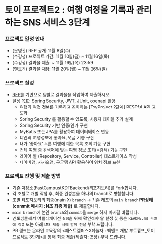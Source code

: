 # 토이 프로젝트2 : 여행 여정을 기록과 관리하는 SNS 서비스 3단계

### 프로젝트 일정 안내
- (운영진) RFP 공개: 11월 8일(수)
- (수강생) 프로젝트 기간: 11월 10일(금) ~ 11월 16일(목) 
- (수강생) 결과물 제출: ~ 11월 16일(목) 23:59
- (멘토진) 결과물 채점: 11월 20일(월) ~ 11월 26일(일)

### 프로젝트 설명
- [RFP](https://drive.google.com/file/d/1xIH0UZjbgpRJbGrFzt6ZjfStL5cL7EVu/view?usp=sharing)를 기반으로 팀별로 결과물을 작업하여 제출하시오. 
- 달성 목표: Spring Security, JWT, JUnit, openapi 활용
  - 여행의 여정 정보를 기록하고 조회하는 [ToyProject 2단계] RESTful API 고도화
  - Spring Security 를 활용할 수 있도록, 사용자 테이블 추가 설계
  - Spring Security 기반 인증/인가 구현
  - MyBatis 또는 JPA를 활용하여 데이터베이스 연동
  - 타인의 여행정보에 좋아요, 댓글 기능 구현
  - 내가 ‘좋아요’ 누른 여행에 대한 목록 조회 기능 구현
  - 전체 여행 중 검색어에 맞는 여행 정보 조회(=검색) 기능 구현
  - 레이어 별 (Repository, Service, Controller) 테스트케이스 작성
  - 네이버맵, 카카오맵, 구글맵 API 활용하여 위치 정보 표현

### 프로젝트 진행 및 제출 방법
- 기존 저장소(FastCampustKDTBackend/리포지토리)를 Fork합니다.
- 각 조별로 개별 작업 후, 최종 완성본을 하나의 branch로 병합합니다.
- 조별 리포지토리의 최종(main X) `branch` -> 기존 레포의 `main branch` **PR상태(commit 메시지 : N조 최종 제출)** 로 제출합니다.
- `main branch`에 본인 `branch`의 `commit`을 `merge` 하지 마시길 바랍니다.
- 멘토님들께서 어플리케이션 `실행`을 위해 확인해야 할 설정 값 등은 `README.md 파일에 작성` 또는 아래 `LMS 제출 시에 함께 전달` 부탁 드립니다. 
- PR 링크는 온라인 교육장의 <패스트캠퍼스X야놀자 : 백엔드 개발 부트캠프_토이 프로젝트 3단계>를 통해 최종 제출(제출자: 조장) 부탁 드립니다. 

